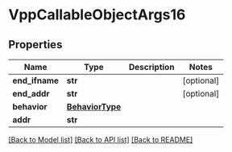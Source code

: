 # VppCallableObjectArgs16

## Properties
Name | Type | Description | Notes
------------ | ------------- | ------------- | -------------
**end_ifname** | **str** |  | [optional] 
**end_addr** | **str** |  | [optional] 
**behavior** | [**BehaviorType**](BehaviorType.md) |  | 
**addr** | **str** |  | 

[[Back to Model list]](../README.md#documentation-for-models) [[Back to API list]](../README.md#documentation-for-api-endpoints) [[Back to README]](../README.md)

